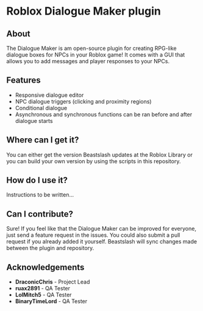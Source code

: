 # Roblox Dialogue Maker plugin

## About
The Dialogue Maker is am open-source plugin for creating RPG-like dialogue boxes for NPCs in your Roblox game! It comes with a GUI that allows you to add messages and player responses to your NPCs.

## Features
* Responsive dialogue editor
* NPC dialogue triggers (clicking and proximity regions)
* Conditional dialogue
* Asynchronous and synchronous functions can be ran before and after dialogue starts

## Where can I get it?
You can either get the version Beastslash updates at the Roblox Library or you can build your own version by using the scripts in this repository.

## How do I use it?
Instructions to be written...

## Can I contribute?
Sure! If you feel like that the Dialogue Maker can be improved for everyone, just send a feature request in the issues. You could also submit a pull request if you already added it yourself. Beastslash will sync changes made between the plugin and repository.

## Acknowledgements
* **DraconicChris** - Project Lead
* **ruax2891** - QA Tester
* **LolMitch5** - QA Tester
* **BinaryTimeLord** - QA Tester

